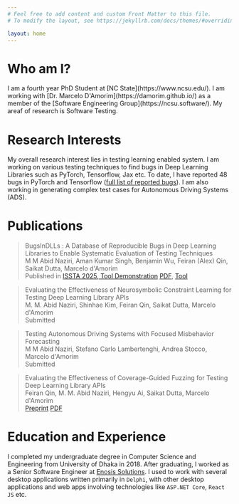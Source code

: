 ```yaml
---
# Feel free to add content and custom Front Matter to this file.
# To modify the layout, see https://jekyllrb.com/docs/themes/#overriding-theme-defaults

layout: home
---
```

<h1>Who am I?</h1>
 I am a fourth year PhD Student at [NC State](https://www.ncsu.edu/). I am working with [Dr. Marcelo D'Amorim](https://damorim.github.io/) as a member of the [Software Engineering Group](https://ncsu.software/). My areaf of research is Software Testing.

<h1>Research Interests</h1>

 My overall research interest lies in testing learning enabled system. I am working on various testing techniques to find bugs in Deep Learning Libraries such as PyTorch, Tensorflow, Jax etc. To date, I have reported 48 bugs in PyTorch and Tensorflow ([full list of reported bugs](https://docs.google.com/spreadsheets/d/1r03ajIybbPeLBqHdxbD54Qghwoy8NjL2weeh89vX7wM/edit?usp=sharing)). I am also working in generating complex test cases for Autonomous Driving Systems (ADS).

<h1>Publications</h1>
 
 > BugsInDLLs : A Database of Reproducible Bugs in Deep Learning Libraries to Enable Systematic Evaluation of Testing Techniques\
  M M Abid Naziri, Aman Kumar Singh, Benjamin Wu, Feiran (Alex) Qin, Saikat Dutta, Marcelo d'Amorim\
  Published in [ISSTA 2025, Tool Demonstration](https://conf.researchr.org/track/issta-2025/issta-2025-tool-demonstrations?)  [PDF](https://dl.acm.org/doi/pdf/10.1145/3713081.3731739), [Tool](https://github.com/ncsu-swat/bugsindlls)

 > Evaluating the Effectiveness of Neurosymbolic Constraint Learning for Testing Deep Learning Library APIs\
  M. M. Abid Naziri, Shinhae Kim, Feiran Qin, Saikat Dutta, Marcelo d'Amorim\
  Submitted
 <!-- Submitted to [ICSE 2026](https://conf.researchr.org/home/icse-2026) -->

 > Testing Autonomous Driving Systems with Focused Misbehavior Forecasting\
  M M Abid Naziri, Stefano Carlo Lambertenghi, Andrea Stocco, Marcelo d'Amorim\
  Submitted
 <!-- Submitted to [ICSE 2026](https://conf.researchr.org/home/icse-2026) -->
 
 > Evaluating the Effectiveness of Coverage-Guided Fuzzing for Testing Deep Learning Library APIs\
 Feiran Qin, M. M. Abid Naziri, Hengyu Ai, Saikat Dutta, Marcelo d'Amorim\
 [Preprint](https://arxiv.org/abs/2509.14626)
 [PDF](https://arxiv.org/pdf/2509.14626)
 <!-- Submitted to [FSE 2026](https://conf.researchr.org/home/fse-2026) -->


<h1>Education and Experience</h1>

 I completed my undergraduate degree in Computer Science and Engineering from University of Dhaka in 2018. After graduating, I worked as a Senior Software Engineer at [Enosis Solutions](https://www.enosisbd.com/). I used to work with several desktop applications written primarily in `Delphi`, with other desktop applications and web apps involving technologies like `ASP.NET Core`, `React JS` etc.